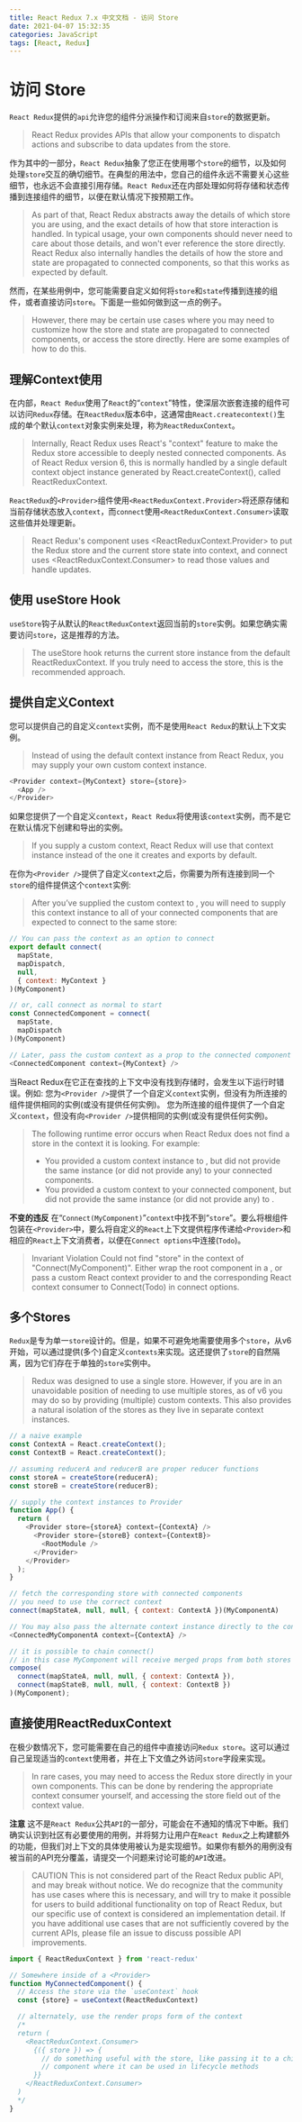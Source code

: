 ```yaml
---
title: React Redux 7.x 中文文档 - 访问 Store
date: 2021-04-07 15:32:35
categories: JavaScript
tags: [React, Redux]
---
```


# 访问 Store

`React Redux`提供的`api`允许您的组件分派操作和订阅来自`store`的数据更新。
> React Redux provides APIs that allow your components to dispatch actions and subscribe to data updates from the store.

作为其中的一部分，`React Redux`抽象了您正在使用哪个`store`的细节，以及如何处理`store`交互的确切细节。在典型的用法中，您自己的组件永远不需要关心这些细节，也永远不会直接引用存储。`React Redux`还在内部处理如何将存储和状态传播到连接组件的细节，以便在默认情况下按预期工作。
> As part of that, React Redux abstracts away the details of which store you are using, and the exact details of how that store interaction is handled. In typical usage, your own components should never need to care about those details, and won't ever reference the store directly. React Redux also internally handles the details of how the store and state are propagated to connected components, so that this works as expected by default.

然而，在某些用例中，您可能需要自定义如何将`store`和`state`传播到连接的组件，或者直接访问`store`。下面是一些如何做到这一点的例子。
> However, there may be certain use cases where you may need to customize how the store and state are propagated to connected components, or access the store directly. Here are some examples of how to do this.

## 理解Context使用

在内部，`React Redux`使用了`React`的“`context`”特性，使深层次嵌套连接的组件可以访问`Redux`存储。在`ReactRedux`版本6中，这通常由`React.createcontext()`生成的单个默认`context`对象实例来处理，称为`ReactReduxContext`。
> Internally, React Redux uses React's "context" feature to make the Redux store accessible to deeply nested connected components. As of React Redux version 6, this is normally handled by a single default context object instance generated by React.createContext(), called ReactReduxContext.

`ReactRedux`的`<Provider>`组件使用`<ReactReduxContext.Provider>`将还原存储和当前存储状态放入`context`，而`connect`使用`<ReactReduxContext.Consumer>`读取这些值并处理更新。
> React Redux's <Provider> component uses <ReactReduxContext.Provider> to put the Redux store and the current store state into context, and connect uses <ReactReduxContext.Consumer> to read those values and handle updates.

## 使用 useStore Hook

`useStore`钩子从默认的`ReactReduxContext`返回当前的`store`实例。如果您确实需要访问`store`，这是推荐的方法。
> The useStore hook returns the current store instance from the default ReactReduxContext. If you truly need to access the store, this is the recommended approach.

## 提供自定义Context

您可以提供自己的自定义`context`实例，而不是使用`React Redux`的默认上下文实例。
> Instead of using the default context instance from React Redux, you may supply your own custom context instance.

```js
<Provider context={MyContext} store={store}>
  <App />
</Provider>
```

如果您提供了一个自定义`context`，`React Redux`将使用该`context`实例，而不是它在默认情况下创建和导出的实例。
> If you supply a custom context, React Redux will use that context instance instead of the one it creates and exports by default.

在你为`<Provider />`提供了自定义`context`之后，你需要为所有连接到同一个`store`的组件提供这个`context`实例:
> After you’ve supplied the custom context to <Provider />, you will need to supply this context instance to all of your connected components that are expected to connect to the same store:

```js
// You can pass the context as an option to connect
export default connect(
  mapState,
  mapDispatch,
  null,
  { context: MyContext }
)(MyComponent)

// or, call connect as normal to start
const ConnectedComponent = connect(
  mapState,
  mapDispatch
)(MyComponent)

// Later, pass the custom context as a prop to the connected component
<ConnectedComponent context={MyContext} />
```

当React Redux在它正在查找的上下文中没有找到存储时，会发生以下运行时错误。例如:
您为`<Provider />`提供了一个自定义`context`实例，但没有为所连接的组件提供相同的实例(或没有提供任何实例)。
您为所连接的组件提供了一个自定义`context`，但没有向`<Provider />`提供相同的实例(或没有提供任何实例)。
> The following runtime error occurs when React Redux does not find a store in the context it is looking. For example:
> - You provided a custom context instance to <Provider />, but did not provide the same instance (or did not provide any) to your connected components.
> - You provided a custom context to your connected component, but did not provide the same instance (or did not provide any) to <Provider />.

**不变的违反**
在“`Connect(MyComponent)`”`context`中找不到“`store`”。要么将根组件包装在`<Provider>`中，要么将自定义的`React`上下文提供程序传递给`<Provider>`和相应的`React`上下文消费者，以便在`Connect options`中连接(`Todo`)。
> Invariant Violation
> Could not find "store" in the context of "Connect(MyComponent)". Either wrap the root component in a <Provider>, or pass a custom React context provider to <Provider> and the corresponding React context consumer to Connect(Todo) in connect options.

## 多个Stores

`Redux`是专为单一`store`设计的。但是，如果不可避免地需要使用多个`store`，从v6开始，可以通过提供(多个)自定义`contexts`来实现。这还提供了`store`的自然隔离，因为它们存在于单独的`store`实例中。
> Redux was designed to use a single store. However, if you are in an unavoidable position of needing to use multiple stores, as of v6 you may do so by providing (multiple) custom contexts. This also provides a natural isolation of the stores as they live in separate context instances.

```js
// a naive example
const ContextA = React.createContext();
const ContextB = React.createContext();

// assuming reducerA and reducerB are proper reducer functions
const storeA = createStore(reducerA);
const storeB = createStore(reducerB);

// supply the context instances to Provider
function App() {
  return (
    <Provider store={storeA} context={ContextA} />
      <Provider store={storeB} context={ContextB}>
        <RootModule />
      </Provider>
    </Provider>
  );
}

// fetch the corresponding store with connected components
// you need to use the correct context
connect(mapStateA, null, null, { context: ContextA })(MyComponentA)

// You may also pass the alternate context instance directly to the connected component instead
<ConnectedMyComponentA context={ContextA} />

// it is possible to chain connect()
// in this case MyComponent will receive merged props from both stores
compose(
  connect(mapStateA, null, null, { context: ContextA }),
  connect(mapStateB, null, null, { context: ContextB })
)(MyComponent);
```

## 直接使用ReactReduxContext

在极少数情况下，您可能需要在自己的组件中直接访问`Redux store`。这可以通过自己呈现适当的`context`使用者，并在上下文值之外访问`store`字段来实现。
> In rare cases, you may need to access the Redux store directly in your own components. This can be done by rendering the appropriate context consumer yourself, and accessing the store field out of the context value.

**注意**
这不是`React Redux`公共`API`的一部分，可能会在不通知的情况下中断。我们确实认识到社区有必要使用的用例，并将努力让用户在`React Redux`之上构建额外的功能，但我们对上下文的具体使用被认为是实现细节。如果你有额外的用例没有被当前的API充分覆盖，请提交一个问题来讨论可能的`API`改进。
> CAUTION
> This is not considered part of the React Redux public API, and may break without notice. We do recognize that the community has use cases where this is necessary, and will try to make it possible for users to build additional functionality on top of React Redux, but our specific use of context is considered an implementation detail. If you have additional use cases that are not sufficiently covered by the current APIs, please file an issue to discuss possible API improvements.

```js
import { ReactReduxContext } from 'react-redux'

// Somewhere inside of a <Provider>
function MyConnectedComponent() {
  // Access the store via the `useContext` hook
  const {store} = useContext(ReactReduxContext)

  // alternately, use the render props form of the context
  /*
  return (
    <ReactReduxContext.Consumer>
      {({ store }) => {
        // do something useful with the store, like passing it to a child
        // component where it can be used in lifecycle methods
      }}
    </ReactReduxContext.Consumer>
  )
  */
}
```
